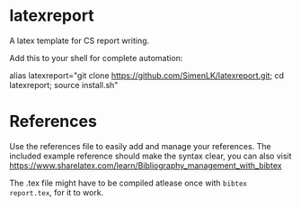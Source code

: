 # latexreport
A latex template for CS report writing.

Add this to your shell for complete automation:

alias latexreport="git clone https://github.com/SimenLK/latexreport.git; cd latexreport; source install.sh"

# References
Use the references file to easily add and manage your references. 
The included example reference should make the syntax clear, you can also visit <https://www.sharelatex.com/learn/Bibliography_management_with_bibtex>

The .tex file might have to be compiled atlease once with `bibtex report.tex`, for it to work.
